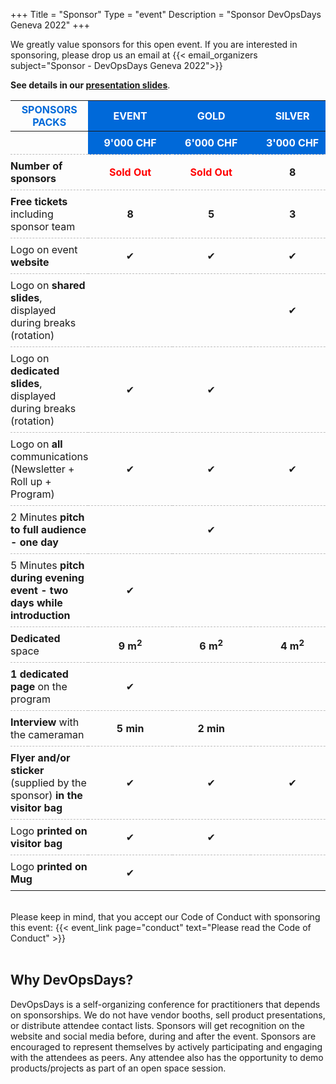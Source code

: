 +++
Title = "Sponsor"
Type = "event"
Description = "Sponsor DevOpsDays Geneva 2022"
+++
<style type="text/css">
 div.sponsor-row img.img-fluid{
    max-height: 50px;
  }
</style>
<style>
  thead th:not(:first-child) {
    padding: 0 2.5rem;
    color: white;
    background-color: #0069d9;
  }
  
  thead th:first-child {
    font-weight: bolder;
    font-size: 16px;
    color: #0069d9;
  }
  
  tbody tr:first-child td:not(:first-child){
      color: white;
      background-color: #0069d9;
  }

  tbody tr:not(:first-child) {
    border-top: 1px dashed #BDBDBD;
  }
  tbody tr:last-child {
      border-bottom: 1px dashed #BDBDBD;
    }
  tbody td {
    padding: 0.5rem 0;
  }
</style>

We greatly value sponsors for this open event. If you are interested in sponsoring, please drop us an email at {{< email_organizers subject="Sponsor - DevOpsDays Geneva 2022">}}

**See details in our [presentation slides](https://drive.google.com/file/d/19ffIUgTBPF0EC4-HbRmpSjeeIUSvUeqx/view?usp=sharing)**.

|          **SPONSORS PACKS**                                               |   **EVENT**   |   **GOLD**    |  **SILVER**   |  **BRONZE**   |   **MUG**   |
| ------------------------------------------------------------------------- | :-----------: | :-----------: | :-----------: | :-----------: | :---------: |
|                                                                           | **9'000 CHF** | **6'000 CHF** | **3'000 CHF** | **1'500 CHF** | **500 CHF** |
| **Number of sponsors**                                                    | **<span style="color:red">Sold Out</span>**  |      **<span style="color:red">Sold Out</span>**     |     **8**     |    **12**     |    **8**    |
| **Free tickets** including sponsor team                                   |       **8**   |     **5**     |     **3**     |     **1**     |    **0**    |
| Logo on event **website**                                                 |       ✔      |       ✔       |       ✔      |       ✔       |             |
| Logo on **shared slides**, displayed during breaks (rotation)             |               |               |       ✔      |       ✔       |             |
| Logo on **dedicated slides**, displayed during breaks (rotation)          |       ✔      |       ✔       |              |                |             |
| Logo on **all** communications (Newsletter + Roll up + Program)           |       ✔      |       ✔       |       ✔      |               |             |
| 2 Minutes **pitch to full audience - one day**                            |               |       ✔      |               |               |             |
| 5 Minutes **pitch during evening event - two days while introduction**    |       ✔      |               |               |               |             |
| **Dedicated** space                                                       |**9 m<sup>2</sup>**|**6 m<sup>2</sup>**|**4 m<sup>2</sup>**|                |             |
| **1 dedicated page** on the program                                       |       ✔      |               |               |               |             |
| **Interview** with the cameraman                                          |     **5 min** |    **2 min**  |              |                |             |
| **Flyer and/or sticker** (supplied by the sponsor) **in the visitor bag** |       ✔      |       ✔       |       ✔     |       ✔        |             |
| Logo **printed on visitor bag**                                           |       ✔      |       ✔       |              |                |             |
| Logo **printed on Mug**                                                   |        ✔     |               |              |                |      ✔      |

<br>
Please keep in mind, that you accept our Code of Conduct with sponsoring this event: {{< event_link page="conduct" text="Please read the Code of Conduct" >}}
<br><br>

## Why DevOpsDays?

DevOpsDays is a self-organizing conference for practitioners that depends on sponsorships. We do not have vendor booths, sell product presentations, or distribute attendee contact lists. Sponsors will get recognition on the website and social media before, during and after the event. Sponsors are encouraged to represent themselves by actively participating and engaging with the attendees as peers. Any attendee also has the opportunity to demo products/projects as part of an open space session.